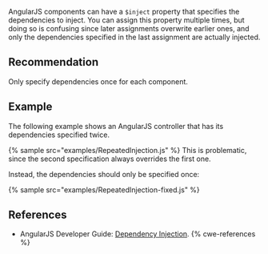AngularJS components can have a `$inject` property that specifies the dependencies to inject. You can assign this property multiple times, but doing so is confusing since later assignments overwrite earlier ones, and only the dependencies specified in the last assignment are actually injected.


## Recommendation
Only specify dependencies once for each component.


## Example
The following example shows an AngularJS controller that has its dependencies specified twice.

{% sample src="examples/RepeatedInjection.js" %}
This is problematic, since the second specification always overrides the first one.

Instead, the dependencies should only be specified once:

{% sample src="examples/RepeatedInjection-fixed.js" %}

## References
* AngularJS Developer Guide: [Dependency Injection](https://docs.angularjs.org/guide/di).
{% cwe-references %}

